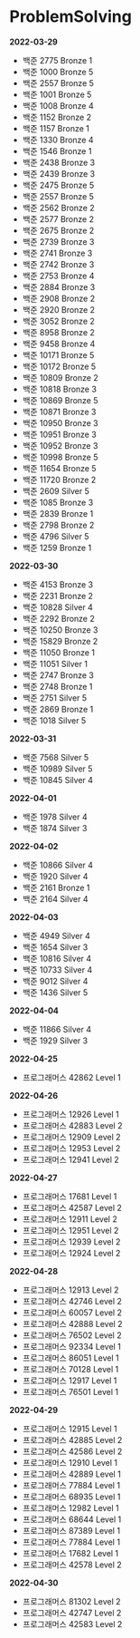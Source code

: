 # ProblemSolving

<b>2022-03-29</b>

- 백준 2775 Bronze 1
- 백준 1000 Bronze 5
- 백준 2557 Bronze 5
- 백준 1001 Bronze 5
- 백준 1008 Bronze 4
- 백준 1152 Bronze 2
- 백준 1157 Bronze 1
- 백준 1330 Bronze 4
- 백준 1546 Bronze 1
- 백준 2438 Bronze 3
- 백준 2439 Bronze 3
- 백준 2475 Bronze 5
- 백준 2557 Bronze 5
- 백준 2562 Bronze 2
- 백준 2577 Bronze 2
- 백준 2675 Bronze 2
- 백준 2739 Bronze 3
- 백준 2741 Bronze 3
- 백준 2742 Bronze 3
- 백준 2753 Bronze 4
- 백준 2884 Bronze 3
- 백준 2908 Bronze 2
- 백준 2920 Bronze 2
- 백준 3052 Bronze 2
- 백준 8958 Bronze 2
- 백준 9458 Bronze 4
- 백준 10171 Bronze 5
- 백준 10172 Bronze 5
- 백준 10809 Bronze 2
- 백준 10818 Bronze 3
- 백준 10869 Bronze 5
- 백준 10871 Bronze 3
- 백준 10950 Bronze 3
- 백준 10951 Bronze 3
- 백준 10952 Bronze 3
- 백준 10998 Bronze 5
- 백준 11654 Bronze 5
- 백준 11720 Bronze 2
- 백준 2609 Silver 5
- 백준 1085 Bronze 3
- 백준 2839 Bronze 1
- 백준 2798 Bronze 2
- 백준 4796 Silver 5
- 백준 1259 Bronze 1

<b>2022-03-30</b>

- 백준 4153 Bronze 3
- 백준 2231 Bronze 2
- 백준 10828 Silver 4
- 백준 2292 Bronze 2
- 백준 10250 Bronze 3
- 백준 15829 Bronze 2
- 백준 11050 Bronze 1
- 백준 11051 Silver 1
- 백준 2747 Bronze 3
- 백준 2748 Bronze 1
- 백준 2751 Silver 5
- 백준 2869 Bronze 1
- 백준 1018 Silver 5

<b>2022-03-31</b>

- 백준 7568 Silver 5
- 백준 10989 Silver 5
- 백준 10845 Silver 4

<b>2022-04-01</b>

- 백준 1978 Silver 4
- 백준 1874 Silver 3

<b>2022-04-02</b>

- 백준 10866 Silver 4
- 백준 1920 Silver 4
- 백준 2161 Bronze 1
- 백준 2164 Silver 4

<b>2022-04-03</b>

- 백준 4949 Silver 4
- 백준 1654 Silver 3
- 백준 10816 Silver 4
- 백준 10733 Silver 4
- 백준 9012 Silver 4
- 백준 1436 Silver 5

<b>2022-04-04</b>

- 백준 11866 Silver 4
- 백준 1929 Silver 3

<b>2022-04-25</b>

- 프로그래머스 42862 Level 1

<b>2022-04-26</b>

- 프로그래머스 12926 Level 1
- 프로그래머스 42883 Level 2
- 프로그래머스 12909 Level 2
- 프로그래머스 12953 Level 2
- 프로그래머스 12941 Level 2

<b>2022-04-27</b>

- 프로그래머스 17681 Level 1
- 프로그래머스 42587 Level 2
- 프로그래머스 12911 Level 2
- 프로그래머스 12951 Level 2
- 프로그래머스 12939 Level 2
- 프로그래머스 12924 Level 2

<b>2022-04-28</b>

- 프로그래머스 12913 Level 2
- 프로그래머스 42746 Level 2
- 프로그래머스 60057 Level 2
- 프로그래머스 42888 Level 2
- 프로그래머스 76502 Level 2
- 프로그래머스 92334 Level 1
- 프로그래머스 86051 Level 1
- 프로그래머스 70128 Level 1
- 프로그래머스 12917 Level 1
- 프로그래머스 76501 Level 1

<b>2022-04-29</b>

- 프로그래머스 12915 Level 1
- 프로그래머스 42885 Level 2
- 프로그래머스 42586 Level 2
- 프로그래머스 12910 Level 1
- 프로그래머스 42889 Level 1
- 프로그래머스 77884 Level 1
- 프로그래머스 68935 Level 1
- 프로그래머스 12982 Level 1
- 프로그래머스 68644 Level 1
- 프로그래머스 87389 Level 1
- 프로그래머스 77884 Level 1
- 프로그래머스 17682 Level 1
- 프로그래머스 42578 Level 2

<b>2022-04-30</b>
- 프로그래머스 81302 Level 2
- 프로그래머스 42747 Level 2
- 프로그래머스 42583 Level 2